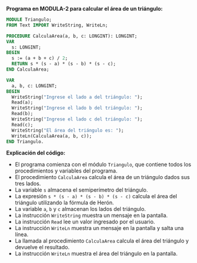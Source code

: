 **Programa en MODULA-2 para calcular el área de un triángulo:**

```modula-2
MODULE Triangulo;
FROM Text IMPORT WriteString, WriteLn;

PROCEDURE CalculaArea(a, b, c: LONGINT): LONGINT;
VAR
  s: LONGINT;
BEGIN
  s := (a + b + c) / 2;
  RETURN s * (s - a) * (s - b) * (s - c);
END CalculaArea;

VAR
  a, b, c: LONGINT;
BEGIN
  WriteString("Ingrese el lado a del triángulo: ");
  Read(a);
  WriteString("Ingrese el lado b del triángulo: ");
  Read(b);
  WriteString("Ingrese el lado c del triángulo: ");
  Read(c);
  WriteString("El área del triángulo es: ");
  WriteLn(CalculaArea(a, b, c));
END Triangulo.
```

**Explicación del código:**

* El programa comienza con el módulo `Triangulo`, que contiene todos los procedimientos y variables del programa.
* El procedimiento `CalculaArea` calcula el área de un triángulo dados sus tres lados.
* La variable `s` almacena el semiperímetro del triángulo.
* La expresión `s * (s - a) * (s - b) * (s - c)` calcula el área del triángulo utilizando la fórmula de Herón.
* La variable `a`, `b` y `c` almacenan los lados del triángulo.
* La instrucción `WriteString` muestra un mensaje en la pantalla.
* La instrucción `Read` lee un valor ingresado por el usuario.
* La instrucción `WriteLn` muestra un mensaje en la pantalla y salta una línea.
* La llamada al procedimiento `CalculaArea` calcula el área del triángulo y devuelve el resultado.
* La instrucción `WriteLn` muestra el área del triángulo en la pantalla.